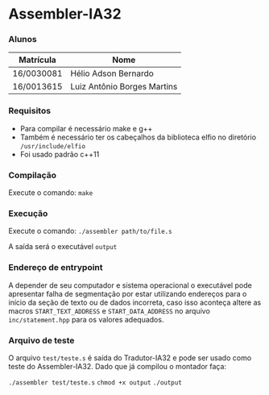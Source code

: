 # Assembler-IA32

### Alunos

Matrícula | Nome
--- | ---
16/0030081 | Hélio Adson Bernardo
16/0013615 | Luiz Antônio Borges Martins

### Requisitos

- Para compilar é necessário make e g++
- Também é necessário ter os cabeçalhos da biblioteca elfio no diretório `/usr/include/elfio`
- Foi usado padrão c++11

### Compilação

Execute o comando:
`make`

### Execução

Execute o comando:
`./assembler path/to/file.s`

A saída será o executável `output`

### Endereço de entrypoint

A depender de seu computador e sistema operacional o executável pode apresentar falha de segmentação por estar utilizando endereços para o início da seção de texto ou de dados incorreta, caso isso aconteça altere as macros `START_TEXT_ADDRESS` e `START_DATA_ADDRESS` no arquivo `inc/statement.hpp` para os valores adequados.

### Arquivo de teste

O arquivo `test/teste.s` é saída do Tradutor-IA32 e pode ser usado como teste do Assembler-IA32. Dado que já compilou o montador faça:

`./assembler test/teste.s`
`chmod +x output`
`./output`
